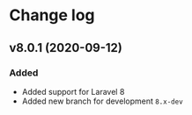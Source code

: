 # Change log


## v8.0.1 (2020-09-12)


### Added

- Added support for Laravel 8
- Added new branch for development ``8.x-dev``
